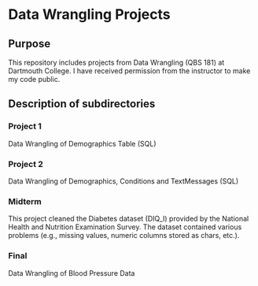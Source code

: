 # Data Wrangling Projects
## Purpose
This repository includes projects from Data Wrangling (QBS 181) at Dartmouth College. I have received permission from the instructor to make my code public.

## Description of subdirectories

### Project 1
Data Wrangling of Demographics Table (SQL)

### Project 2
Data Wrangling of Demographics, Conditions and TextMessages (SQL) 

### Midterm
This project cleaned the Diabetes dataset (DIQ_I) provided by the National Health and Nutrition Examination Survey. The dataset contained various problems (e.g., missing values, numeric columns stored as chars, etc.).

### Final
Data Wrangling of Blood Pressure Data
